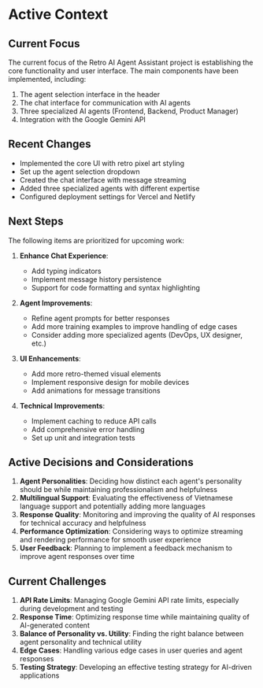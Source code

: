 # Active Context

## Current Focus

The current focus of the Retro AI Agent Assistant project is establishing the core functionality and user interface. The main components have been implemented, including:

1. The agent selection interface in the header
2. The chat interface for communication with AI agents
3. Three specialized AI agents (Frontend, Backend, Product Manager)
4. Integration with the Google Gemini API

## Recent Changes

- Implemented the core UI with retro pixel art styling
- Set up the agent selection dropdown
- Created the chat interface with message streaming
- Added three specialized agents with different expertise
- Configured deployment settings for Vercel and Netlify

## Next Steps

The following items are prioritized for upcoming work:

1. **Enhance Chat Experience**:

   - Add typing indicators
   - Implement message history persistence
   - Support for code formatting and syntax highlighting

2. **Agent Improvements**:

   - Refine agent prompts for better responses
   - Add more training examples to improve handling of edge cases
   - Consider adding more specialized agents (DevOps, UX designer, etc.)

3. **UI Enhancements**:

   - Add more retro-themed visual elements
   - Implement responsive design for mobile devices
   - Add animations for message transitions

4. **Technical Improvements**:
   - Implement caching to reduce API calls
   - Add comprehensive error handling
   - Set up unit and integration tests

## Active Decisions and Considerations

1. **Agent Personalities**: Deciding how distinct each agent's personality should be while maintaining professionalism and helpfulness
2. **Multilingual Support**: Evaluating the effectiveness of Vietnamese language support and potentially adding more languages
3. **Response Quality**: Monitoring and improving the quality of AI responses for technical accuracy and helpfulness
4. **Performance Optimization**: Considering ways to optimize streaming and rendering performance for smooth user experience
5. **User Feedback**: Planning to implement a feedback mechanism to improve agent responses over time

## Current Challenges

1. **API Rate Limits**: Managing Google Gemini API rate limits, especially during development and testing
2. **Response Time**: Optimizing response time while maintaining quality of AI-generated content
3. **Balance of Personality vs. Utility**: Finding the right balance between agent personality and technical utility
4. **Edge Cases**: Handling various edge cases in user queries and agent responses
5. **Testing Strategy**: Developing an effective testing strategy for AI-driven applications

